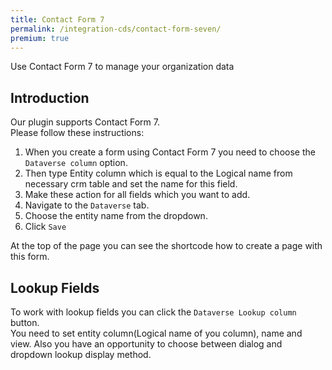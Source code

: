 ```yaml
---
title: Contact Form 7
permalink: /integration-cds/contact-form-seven/
premium: true
---
```


<p class="lead">Use Contact Form 7 to manage your organization data</p>

## Introduction

Our plugin supports Contact Form 7. 
<br>
Please follow these instructions:
1. When you create a form using Contact Form 7 you need to choose the `Dataverse column` option.
2. Then type Entity column which is equal to the Logical name from necessary crm table and set the name for this field. 
3. Make these action for all fields which you want to add.
4. Navigate to the `Dataverse` tab.
5. Choose the entity name from the dropdown.
6. Click `Save`

At the top of the page you can see the shortcode how to create a page with this form.
<br>

## Lookup Fields
To work with lookup fields you can click the `Dataverse Lookup column` button.
<br>
You need to set entity column(Logical name of you column), name and view. Also you have an opportunity to choose between dialog and dropdown lookup display method.
<br>
